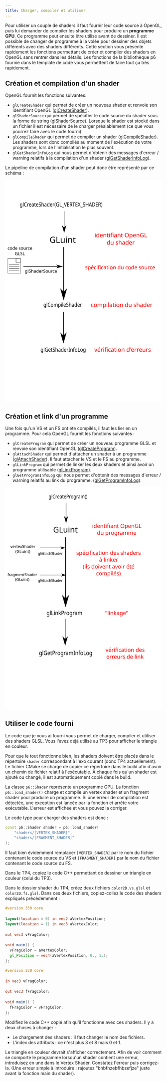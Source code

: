```yaml
---
title: Charger, compiler et utiliser
---
```


Pour utiliser un couple de shaders il faut fournir leur code source à OpenGL, puis lui demander de compiler les shaders pour produire un **programme GPU**. Ce programme peut ensuite être utilisé avant de dessiner. Il est possible de changer de programme à la volée pour dessiner des objets différents avec des shaders différents. Cette section vous présente rapidement les fonctions permettant de créer et compiler des shaders en OpenGL sans rentrer dans les détails. Les fonctions de la bibliothèque p6 fournie dans le template de code vous permettent de faire tout ça très rapidement.

## Création et compilation d'un shader

OpenGL fournit les fonctions suivantes:

- `glCreateShader` qui permet de créer un nouveau shader et renvoie son identifiant OpenGL ([glCreateShader](https://www.khronos.org/registry/OpenGL-Refpages/gl4/html/glCreateShader.xhtml)).
- `glShaderSource` qui permet de spécifier le code source du shader sous la forme de string ([glShaderSource](https://www.khronos.org/registry/OpenGL-Refpages/gl4/html/glShaderSource.xhtml)). Lorsque le shader est stocké dans un fichier il est nécessaire de le charger préalablement (ce que vous pourrez faire avec le code fourni).
- `glCompileShader` qui permet de compiler un shader ([glCompileShader](https://www.khronos.org/registry/OpenGL-Refpages/gl4/html/glCompileShader.xhtml)). Les shaders sont donc compilés au moment de l'exécution de votre programme, lors de l'initialisation le plus souvent.
- `glGetShaderInfoLog` qui nous permet d'obtenir des messages d'erreur / warning relatifs à la compilation d'un shader ([glGetShaderInfoLog](https://www.khronos.org/registry/OpenGL-Refpages/gl4/html/glGetShaderInfoLog.xhtml)).

Le pipeline de compilation d'un shader peut donc être représenté par ce schéma :

<div class="white-background">

![](img/shader_compilation.svg)

</div>

## Création et link d'un programme

Une fois qu'un VS et un FS ont été compilés, il faut les lier en un programme. Pour cela OpenGL fournit les fonctions suivantes :

- `glCreateProgram` qui permet de créer un nouveau programme GLSL et renvoie son identifiant OpenGL ([glCreateProgram](https://www.khronos.org/registry/OpenGL-Refpages/gl4/html/glCreateProgram.xhtml)).
- `glAttachShader` qui permet d'attacher un shader à un programme ([glAttachShader](https://www.khronos.org/registry/OpenGL-Refpages/gl4/html/glAttachShader.xhtml)). Il faut attacher le VS et le FS au programme.
- `glLinkProgram` qui permet de linker les deux shaders et ainsi avoir un programme utilisable ([glLinkProgram](https://www.khronos.org/registry/OpenGL-Refpages/gl4/html/glLinkProgram.xhtml)).
- `glGetProgramInfoLog` qui nous permet d'obtenir des messages d'erreur / warning relatifs au link du programme. ([glGetProgramInfoLog](https://www.khronos.org/registry/OpenGL-Refpages/gl4/html/glGetProgramInfoLog.xhtml)).

<div class="white-background">

![](img/shader_link.svg)

</div>

## Utiliser le code fourni

Le code que je vous ai fourni vous permet de charger, compiler et utiliser des shaders GLSL. Vous l'avez déjà utilisé au TP3 pour afficher le triangle en couleur.

Pour que le tout fonctionne bien, les shaders doivent être placés dans le répertoire `shader` correspondant à l'exo courant (donc TP4 actuellement). Le fichier CMake se charge de copier ce répertoire dans le build afin d'avoir un chemin de fichier relatif à l'exécutable. À chaque fois qu'un shader est ajouté ou changé, il est automatiquement copié dans le build.

La classe `p6::Shader` représente un programme GPU. La fonction `p6::load_shader()` charge et compile un vertex shader et un fragment shader pour produire un programme. Si une erreur de compilation est détectée, une exception est lancée par la fonction et arrête votre exécutable. L'erreur est affichée et vous pouvez la corriger.

Le code type pour charger des shaders est donc :

```cpp
const p6::Shader shader = p6::load_shader(
    "shaders/[VERTEX_SHADER]",
    "shaders/[FRAGMENT_SHADER]"
);
```

Il faut bien évidemment remplacer `[VERTEX_SHADER]` par le nom du fichier contenant le code source du VS et `[FRAGMENT_SHADER]` par le nom du fichier contenant le code source du FS.

Dans le TP4, copiez le code C++ permettant de dessiner un triangle en couleur (celui du TP3).

Dans le dossier shader du TP4, créez deux fichiers `color2D.vs.glsl` et `color2D.fs.glsl`. Dans ces deux fichiers, copiez-collez le code des shaders expliqués précédemment :

<div style={{display: 'flex'}}>

```glsl title="Vertex Shader"
#version 330 core

layout(location = 0) in vec2 aVertexPosition;
layout(location = 1) in vec3 aVertexColor;

out vec3 vFragColor;

void main() {
  vFragColor = aVertexColor;
  gl_Position = vec4(aVertexPosition, 0., 1.);
};
```

```glsl title="Fragment Shader"
#version 330 core

in vec3 vFragColor;

out vec3 fFragColor;

void main() {
  fFragColor = vFragColor;
};
```

</div>

Modifiez le code C++ copié afin qu'il fonctionne avec ces shaders. Il y a deux choses à changer :

- Le chargement des shaders : il faut changer le nom des fichiers.
- L'index des attributs : ce n'est plus 3 et 8 mais 0 et 1.

Le triangle en couleur devrait s'afficher correctement. Afin de voir comment se comporte le programme lorsqu'un shader contient une erreur, introduisez en une dans le Vertex Shader. Constatez l'erreur puis corrigez-la. (Une erreur simple à introduire : rajoutez "bhbfhzebfhbzefjze" juste avant la fonction main du shader).
